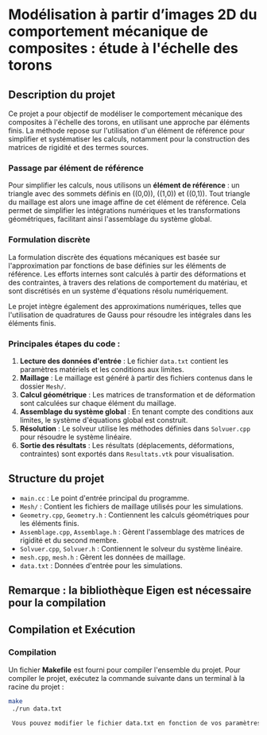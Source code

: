 # Modélisation à partir d’images 2D du comportement mécanique de composites : étude à l'échelle des torons

## Description du projet

Ce projet a pour objectif de modéliser le comportement mécanique des composites à l'échelle des torons, en utilisant une approche par éléments finis. La méthode repose sur l'utilisation d'un élément de référence pour simplifier et systématiser les calculs, notamment pour la construction des matrices de rigidité et des termes sources.

### Passage par élément de référence

Pour simplifier les calculs, nous utilisons un **élément de référence** : un triangle avec des sommets définis en \((0,0)\), \((1,0)\) et \((0,1)\). Tout triangle du maillage est alors une image affine de cet élément de référence. Cela permet de simplifier les intégrations numériques et les transformations géométriques, facilitant ainsi l'assemblage du système global.

### Formulation discrète

La formulation discrète des équations mécaniques est basée sur l'approximation par fonctions de base définies sur les éléments de référence. Les efforts internes sont calculés à partir des déformations et des contraintes, à travers des relations de comportement du matériau, et sont discrétisés en un système d'équations résolu numériquement.

Le projet intègre également des approximations numériques, telles que l'utilisation de quadratures de Gauss pour résoudre les intégrales dans les éléments finis.

### Principales étapes du code :

1. **Lecture des données d'entrée** : Le fichier `data.txt` contient les paramètres matériels et les conditions aux limites.
2. **Maillage** : Le maillage est généré à partir des fichiers contenus dans le dossier `Mesh/`.
3. **Calcul géométrique** : Les matrices de transformation et de déformation sont calculées sur chaque élément du maillage.
4. **Assemblage du système global** : En tenant compte des conditions aux limites, le système d'équations global est construit.
5. **Résolution** : Le solveur utilise les méthodes définies dans `Solvuer.cpp` pour résoudre le système linéaire.
6. **Sortie des résultats** : Les résultats (déplacements, déformations, contraintes) sont exportés dans `Resultats.vtk` pour visualisation.

## Structure du projet

- `main.cc` : Le point d'entrée principal du programme.
- `Mesh/` : Contient les fichiers de maillage utilisés pour les simulations.
- `Geometry.cpp`, `Geometry.h` : Contiennent les calculs géométriques pour les éléments finis.
- `Assemblage.cpp`, `Assemblage.h` : Gèrent l'assemblage des matrices de rigidité et du second membre.
- `Solvuer.cpp`, `Solvuer.h` : Contiennent le solveur du système linéaire.
- `mesh.cpp`, `mesh.h` : Gèrent les données de maillage.
- `data.txt` : Données d'entrée pour les simulations.


## Remarque : la bibliothèque Eigen est nécessaire pour la compilation

## Compilation et Exécution

### Compilation

Un fichier **Makefile** est fourni pour compiler l'ensemble du projet. Pour compiler le projet, exécutez la commande suivante dans un terminal à la racine du projet :

```bash
make
 ./run data.txt
 
 Vous pouvez modifier le fichier data.txt en fonction de vos paramètres d'entrée spécifiques.
 

